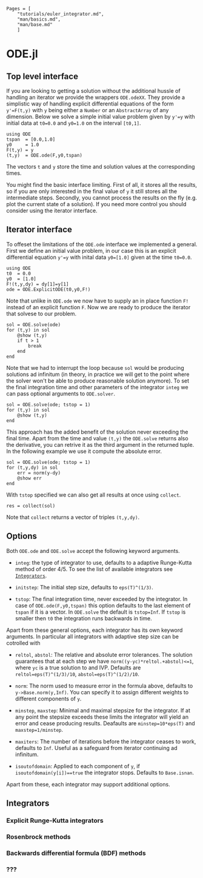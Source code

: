 ```@contents
Pages = [
    "tutorials/euler_integrator.md",
    "man/basics.md",
    "man/base.md"
    ]
```

# ODE.jl

## Top level interface

If you are looking to getting a solution without the additional hussle
of handling an iterator we provide the wrappers `ODE.odeXX`.  They
provide a simplistic way of handling explicit differential equations
of the form `y'=F(t,y)` with `y` being either a `Number` or an
`AbstractArray` of any dimension.  Below we solve a simple initial
value problem given by `y'=y` with initial data at `t0=0.0` and
`y0=1.0` on the interval `[t0,1]`.

```@example ode
using ODE
tspan  = [0.0,1.0]
y0     = 1.0
F(t,y) = y
(t,y)  = ODE.ode(F,y0,tspan)
```

The vectors `t` and `y` store the time and solution values at the
corresponding times.

You might find the basic interface limiting.  First of all, it stores
all the results, so if you are only interested in the final value of
`y` it still stores all the intermediate steps.  Secondly, you cannot
process the results on the fly (e.g. plot the current state of a
solution).  If you need more control you should consider using the
iterator interface.

## Iterator interface

To offeset the limitations of the `ODE.ode` interface we implemented a
general.  First we define an initial value problem, in our case this is
an explicit differential equation `y'=y` with inital data `y0=[1.0]`
given at the time `t0=0.0`.

```@example iterator
using ODE
t0  = 0.0
y0  = [1.0]
F!(t,y,dy) = dy[1]=y[1]
ode = ODE.ExplicitODE(t0,y0,F!)
```

Note that unlike in `ODE.ode` we now have to supply an in place
function `F!` instead of an explicit function `F`.  Now we are ready
to produce the iterator that solvese to our problem.

```@example iterator
sol = ODE.solve(ode)
for (t,y) in sol
    @show (t,y)
    if t > 1
        break
    end
end
```

Note that we had to interrupt the loop because `sol` would be
producing solutions ad infinitum (in theory, in practice we will get
to the point where the solver won't be able to produce reasonable
solution anymore).  To set the final integration time and other
parameters of the integrator `integ` we can pass optional arguments to
`ODE.solver`.

```@example iterator
sol = ODE.solve(ode; tstop = 1)
for (t,y) in sol
    @show (t,y)
end
```

This approach has the added benefit of the solution never exceeding
the final time.  Apart from the time and value `(t,y)` the `ODE.solve`
returns also the derivative, you can retrive it as the third argument
in the returned tuple.  In the following example we use it compute the
absolute error.

```@example iterator
sol = ODE.solve(ode; tstop = 1)
for (t,y,dy) in sol
    err = norm(y-dy)
    @show err
end
```

With `tstop` specified we can also get all results at once using
`collect`.

```@example iterator
res = collect(sol)
```

Note that `collect` returns a vector of triples `(t,y,dy)`.

## Options

Both `ODE.ode` and `ODE.solve` accept the following keyword arguments.

- `integ`: the type of integrator to use, defaults to a adaptive
  Runge-Kutta method of order 4/5.  To see the list of available
  integrators see [`Integrators`](@ref).

- `initstep`: The initial step size, defaults to `eps(T)^(1/3)`.

- `tstop`: The final integration time, never exceeded by the
  integrator.  In case of `ODE.ode(F,y0,tspan)` this option defaults
  to the last element of `tspan` if it is a vector.  In `ODE.solve`
  the default is `tstop=Inf`.  If `tstop` is smaller then `t0` the
  integration runs backwards in time.

Apart from these general options, each integrator has its own keyword
arguments.  In particular all integrators with adaptive step size
can be cotrolled with

- `reltol`, `abstol`: The relative and absolute error tolerances.  The
  solution guarantees that at each step we have
  `norm((y-yc)*reltol.+abstol)<=1`, where `yc` is a true solution to
  and IVP.  Defaults are `reltol=eps(T)^(1/3)/10`,
  `abstol=eps(T)^(1/2)/10`.

- `norm`: The norm used to measure error in the formula above,
  defaults to `y->Base.norm(y,Inf)`.  You can specify it to assign
  different weights to different components of `y`.

- `minstep`, `maxstep`: Minimal and maximal stepsize for the
  integrator.  If at any point the stepsize exceeds these limits the
  integrator will yield an error and cease producing
  results.  Deafaults are `minstep=10*eps(T)` and `maxstep=1/minstep`.

- `maxiters`: The number of iterations before the integrator ceases to
  work, defaults to `Inf`.  Useful as a safeguard from iterator
  continuing ad infinitum.

- `isoutofdomain`: Applied to each component of `y`, if
  `isoutofdomain(y[i])==true` the integrator stops.  Defaults to
  `Base.isnan`.

Apart from these, each integrator may support additional options.

## Integrators

### Explicit Runge-Kutta integrators

### Rosenbrock methods

### Backwards differential formula (BDF) methods

### ???
